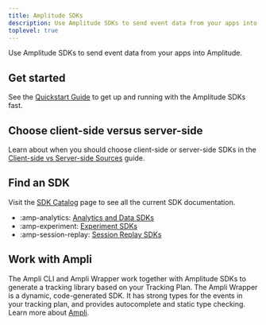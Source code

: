 ```yaml
---
title: Amplitude SDKs
description: Use Amplitude SDKs to send event data from your apps into Amplitude.
toplevel: true
---
```


Use Amplitude SDKs to send event data from your apps into Amplitude.

## Get started 

See the [Quickstart Guide](../sdks/sdk-quickstart) to get up and running with the Amplitude SDKs fast. 

## Choose client-side versus server-side

Learn about when you should choose client-side or server-side SDKs in the [Client-side vs Server-side Sources](../sources/client-side-vs-server-side) guide.

## Find an SDK

Visit the [SDK Catalog](../sdks/sdk-overview) page to see all the current SDK documentation. 

<div class="grid cards" markdown>

- :amp-analytics: [Analytics and Data SDKs](/data/sdks/sdk-overview/#analytics-sdks)
- :amp-experiment: [Experiment SDKs](/data/sdks/sdk-overview/#experiment-sdks)
- :amp-session-replay: [Session Replay SDKs](/data/sdks/sdk-overview/#session-replay-sdks)

</div>

## Work with Ampli

The Ampli CLI and Ampli Wrapper work together with Amplitude SDKs to generate a tracking library based on your Tracking Plan. The Ampli Wrapper is a dynamic, code-generated SDK. It has strong types for the events in your tracking plan, and provides autocomplete and static type checking. Learn more about [Ampli](../ampli/).
